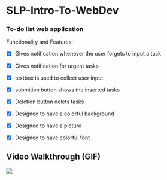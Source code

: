 # SLP-Intro-To-WebDev
### To-do list web application

Functionality and Features:

- [x] Gives notification whenever the user forgets to input a task
- [x] Gives notification for urgent tasks 
- [x] textbox is used to collect user input
- [x] submition button shows the inserted tasks
- [x] Deletion button delets tasks
- [x] Designed to have a colorful background
- [x] Designed to have a picture
- [x] Designed to have colorful font


## Video Walkthrough (GIF)
![](http://g.recordit.co/ujNPiKyji7.gif)
